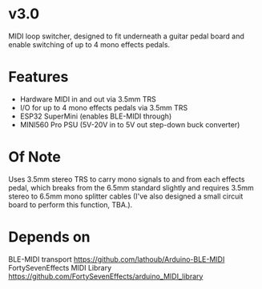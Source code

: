 # v3.0

MIDI loop switcher, designed to fit underneath a guitar pedal board and enable switching of up to 4 mono effects pedals.

# Features
- Hardware MIDI in and out via 3.5mm TRS
- I/O for up to 4 mono effects pedals via 3.5mm TRS
- ESP32 SuperMini (enables BLE-MIDI through)
- MINI560 Pro PSU (5V-20V in to 5V out step-down buck converter)

# Of Note
Uses 3.5mm stereo TRS to carry mono signals to and from each effects pedal, which breaks from the 6.5mm standard slightly and requires 3.5mm stereo to 6.5mm mono splitter cables (I've also designed a small circuit board to perform this function, TBA.).

# Depends on
BLE-MIDI transport https://github.com/lathoub/Arduino-BLE-MIDI
FortySevenEffects MIDI Library https://github.com/FortySevenEffects/arduino_MIDI_library